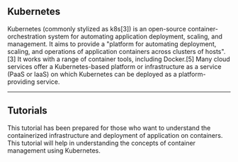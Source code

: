 ## Kubernetes

Kubernetes (commonly stylized as k8s[3]) is an open-source container-orchestration system for automating application deployment, scaling, and management. It aims to provide a "platform for automating deployment, scaling, and operations of application containers across clusters of hosts".[3] It works with a range of container tools, including Docker.[5] Many cloud services offer a Kubernetes-based platform or infrastructure as a service (PaaS or IaaS) on which Kubernetes can be deployed as a platform-providing service. 

---

## Tutorials

This tutorial has been prepared for those who want to understand the containerized infrastructure and deployment of application on containers. This tutorial will help in understanding the concepts of container management using Kubernetes.

